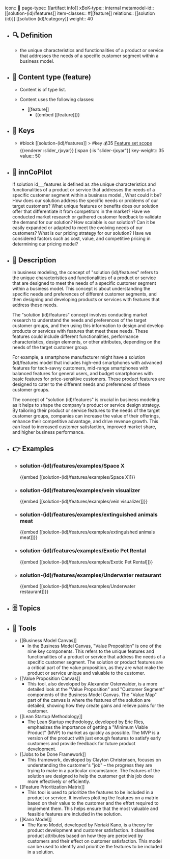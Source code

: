 icon:: 🧿
page-type:: [[artifact info]]
xBoK-type:: internal
metamodel-id:: [[solution-(id)/features]]
item-classes:: #[[feature]]
relations:: [[solution (id)]] [[solution (id)/category]]
weight:: 40

- ## 🔍 Definition
  - the unique characteristics and functionalities of a product or service that addresses the needs of a specific customer segment within a business model.
- ## 📰 Content type (feature)
  - Content is of type list.
  
  - Content uses the following classes:
    - [[feature]]
      - {{embed [[feature]]}}
  
- ## 🔑 Keys
  - #block [[solution-(id)/features]] > #key 💰35 [Feature set scope](https://go.plastilinn.com/#/page/solution-%28id%29%2Ffeatures%2FFeature%20set%20scope) {{renderer :slider_rjxyar}} [:span {:is "slider-rjxyar"}] 
    key-weight:: 35
    value:: 50
- ## 🤖 innCoPilot
  If solution id___features is defined as :the unique characteristics and functionalities of a product or service that addresses the needs of a specific customer segment within a business model., What could it be?How does our solution address the specific needs or problems of our target customers?
  What unique features or benefits does our solution offer that differentiate it from competitors in the market?
  Have we conducted market research or gathered customer feedback to validate the demand for our solution?
  How scalable is our solution? Can it be easily expanded or adapted to meet the evolving needs of our customers?
  What is our pricing strategy for our solution? Have we considered factors such as cost, value, and competitive pricing in determining our pricing model?
- ## 📖 Description
  In business modeling, the concept of "solution (id)/features" refers to the unique characteristics and functionalities of a product or service that are designed to meet the needs of a specific customer segment within a business model. This concept is about understanding the specific needs and preferences of different customer segments, and then designing and developing products or services with features that address these needs.
  
  The "solution (id)/features" concept involves conducting market research to understand the needs and preferences of the target customer groups, and then using this information to design and develop products or services with features that meet these needs. These features could include different functionalities, performance characteristics, design elements, or other attributes, depending on the needs of the target customer group.
  
  For example, a smartphone manufacturer might have a solution (id)/features model that includes high-end smartphones with advanced features for tech-savvy customers, mid-range smartphones with balanced features for general users, and budget smartphones with basic features for price-sensitive customers. These product features are designed to cater to the different needs and preferences of these customer groups.
  
  The concept of "solution (id)/features" is crucial in business modeling as it helps to shape the company's product or service design strategy. By tailoring their product or service features to the needs of the target customer groups, companies can increase the value of their offerings, enhance their competitive advantage, and drive revenue growth. This can lead to increased customer satisfaction, improved market share, and higher business performance.
- ## 👉 Examples
  - ### solution-(id)/features/examples/Space X
    {{embed [[solution-(id)/features/examples/Space X]]}}
  - ### solution-(id)/features/examples/vein visualizer
    {{embed [[solution-(id)/features/examples/vein visualizer]]}}
  - ### solution-(id)/features/examples/extinguished animals meat
    {{embed [[solution-(id)/features/examples/extinguished animals meat]]}}
  - ### solution-(id)/features/examples/Exotic Pet Rental
    {{embed [[solution-(id)/features/examples/Exotic Pet Rental]]}}
  - ### solution-(id)/features/examples/Underwater restaurant
    {{embed [[solution-(id)/features/examples/Underwater restaurant]]}}
  
- ## 🗄️ Topics
  
- ## 🧰 Tools
  - [[Business Model Canvas]]
    - In the Business Model Canvas, "Value Proposition" is one of the nine key components. This refers to the unique features and functionalities of a product or service that address the needs of a specific customer segment. The solution or product features are a critical part of the value proposition, as they are what make the product or service unique and valuable to the customer.
  - [[Value Proposition Canvas]]
    - This tool, also developed by Alexander Osterwalder, is a more detailed look at the "Value Proposition" and "Customer Segment" components of the Business Model Canvas. The "Value Map" part of the canvas is where the features of the solution are detailed, showing how they create gains and relieve pains for the customer.
  - [[Lean Startup Methodology]]
    - The Lean Startup methodology, developed by Eric Ries, emphasizes the importance of getting a "Minimum Viable Product" (MVP) to market as quickly as possible. The MVP is a version of the product with just enough features to satisfy early customers and provide feedback for future product development.
  - [[Jobs to be Done Framework]]
    - This framework, developed by Clayton Christensen, focuses on understanding the customer's "job" – the progress they are trying to make in a particular circumstance. The features of the solution are designed to help the customer get this job done more effectively or efficiently.
  - [[Feature Prioritization Matrix]]
    - This tool is used to prioritize the features to be included in a product or service. It involves plotting the features on a matrix based on their value to the customer and the effort required to implement them. This helps ensure that the most valuable and feasible features are included in the solution.
  - [[Kano Model]]
    - The Kano Model, developed by Noriaki Kano, is a theory for product development and customer satisfaction. It classifies product attributes based on how they are perceived by customers and their effect on customer satisfaction. This model can be used to identify and prioritize the features to be included in a solution.
